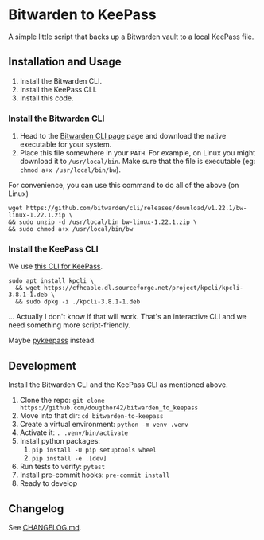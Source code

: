 # Bitwarden to KeePass

A simple little script that backs up a Bitwarden vault to a local KeePass file.


## Installation and Usage

1.  Install the Bitwarden CLI.
2.  Install the KeePass CLI.
3.  Install this code.


### Install the Bitwarden CLI

1.  Head to the [Bitwarden CLI page][bw-cli] page and download the native executable
    for your system.
2.  Place this file somewhere in your `PATH`. For example, on Linux you might
    download it to `/usr/local/bin`. Make sure that the file is executable (eg:
    `chmod a+x /usr/local/bin/bw`).

For convenience, you can use this command to do all of the above (on Linux)

```console
wget https://github.com/bitwarden/cli/releases/download/v1.22.1/bw-linux-1.22.1.zip \
&& sudo unzip -d /usr/local/bin bw-linux-1.22.1.zip \
&& sudo chmod a+x /usr/local/bin/bw
```


### Install the KeePass CLI

We use [this CLI for KeePass][kp-cli].

```console
sudo apt install kpcli \
  && wget https://cfhcable.dl.sourceforge.net/project/kpcli/kpcli-3.8.1-1.deb \
  && sudo dpkg -i ./kpcli-3.8.1-1.deb
```

... Actually I don't know if that will work. That's an interactive CLI
and we need something more script-friendly.

Maybe [pykeepass](https://github.com/libkeepass/pykeepass) instead.


## Development

Install the Bitwarden CLI and the KeePass CLI as mentioned above.

1.  Clone the repo: `git clone https://github.com/dougthor42/bitwarden_to_keepass`
2.  Move into that dir: `cd bitwarden-to-keepass`
3.  Create a virtual environment: `python -m venv .venv`
4.  Activate it: `. .venv/bin/activate`
5.  Install python packages:
    1.  `pip install -U pip setuptools wheel`
    2.  `pip install -e .[dev]`
6.  Run tests to verify: `pytest`
7.  Install pre-commit hooks: `pre-commit install`
8.  Ready to develop


## Changelog

See [CHANGELOG.md](./CHANGELOG.md).


[bw-cli]: https://bitwarden.com/help/cli/
[kp-cli]: https://kpcli.sourceforge.io/
